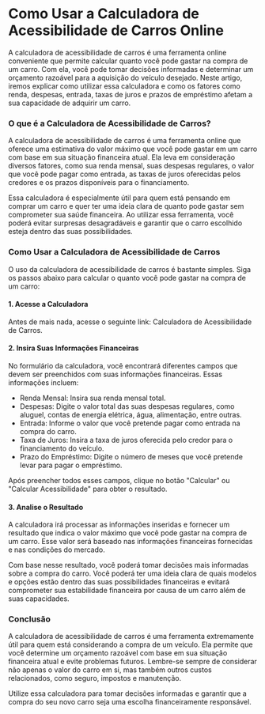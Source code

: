 Como Usar a Calculadora de Acessibilidade de Carros Online
==========================================================

A calculadora de acessibilidade de carros é uma ferramenta online conveniente que permite calcular quanto você pode gastar na compra de um carro. Com ela, você pode tomar decisões informadas e determinar um orçamento razoável para a aquisição do veículo desejado. Neste artigo, iremos explicar como utilizar essa calculadora e como os fatores como renda, despesas, entrada, taxas de juros e prazos de empréstimo afetam a sua capacidade de adquirir um carro.

### O que é a Calculadora de Acessibilidade de Carros?

A calculadora de acessibilidade de carros é uma ferramenta online que oferece uma estimativa do valor máximo que você pode gastar em um carro com base em sua situação financeira atual. Ela leva em consideração diversos fatores, como sua renda mensal, suas despesas regulares, o valor que você pode pagar como entrada, as taxas de juros oferecidas pelos credores e os prazos disponíveis para o financiamento.

Essa calculadora é especialmente útil para quem está pensando em comprar um carro e quer ter uma ideia clara de quanto pode gastar sem comprometer sua saúde financeira. Ao utilizar essa ferramenta, você poderá evitar surpresas desagradáveis e garantir que o carro escolhido esteja dentro das suas possibilidades.

### Como Usar a Calculadora de Acessibilidade de Carros

O uso da calculadora de acessibilidade de carros é bastante simples. Siga os passos abaixo para calcular o quanto você pode gastar na compra de um carro:

#### 1. Acesse a Calculadora

Antes de mais nada, acesse o seguinte link: Calculadora de Acessibilidade de Carros.

#### 2. Insira Suas Informações Financeiras

No formulário da calculadora, você encontrará diferentes campos que devem ser preenchidos com suas informações financeiras. Essas informações incluem:

- Renda Mensal: Insira sua renda mensal total.
- Despesas: Digite o valor total das suas despesas regulares, como aluguel, contas de energia elétrica, água, alimentação, entre outras.
- Entrada: Informe o valor que você pretende pagar como entrada na compra do carro.
- Taxa de Juros: Insira a taxa de juros oferecida pelo credor para o financiamento do veículo.
- Prazo do Empréstimo: Digite o número de meses que você pretende levar para pagar o empréstimo.

Após preencher todos esses campos, clique no botão "Calcular" ou "Calcular Acessibilidade" para obter o resultado.

#### 3. Analise o Resultado

A calculadora irá processar as informações inseridas e fornecer um resultado que indica o valor máximo que você pode gastar na compra de um carro. Esse valor será baseado nas informações financeiras fornecidas e nas condições do mercado.

Com base nesse resultado, você poderá tomar decisões mais informadas sobre a compra do carro. Você poderá ter uma ideia clara de quais modelos e opções estão dentro das suas possibilidades financeiras e evitará comprometer sua estabilidade financeira por causa de um carro além de suas capacidades.

### Conclusão

A calculadora de acessibilidade de carros é uma ferramenta extremamente útil para quem está considerando a compra de um veículo. Ela permite que você determine um orçamento razoável com base em sua situação financeira atual e evite problemas futuros. Lembre-se sempre de considerar não apenas o valor do carro em si, mas também outros custos relacionados, como seguro, impostos e manutenção.

Utilize essa calculadora para tomar decisões informadas e garantir que a compra do seu novo carro seja uma escolha financeiramente responsável.